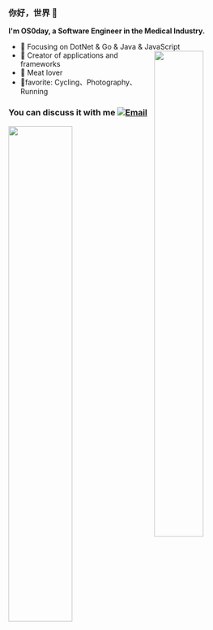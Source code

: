 


### 你好，世界 👋
**I'm OS0day,  a Software Engineer in the Medical Industry.**
- :orange_book: Focusing on DotNet & Go & Java & JavaScript <img align="right" width=45% height=49.5% src="https://os0day.github.io/static-blog-website/images/avatar.png?v=1642048610320"/>
- :hammer: Creator of applications and frameworks
- :meat_on_bone: Meat lover
- 🤪favorite: Cycling、Photography、Running

### You can discuss it with me [![Email](https://img.shields.io/badge/-os0day@qq.com-D14836?style=flat-square&logo=Gmail&logoColor=fff)](mailto:os0day@qq.com)
<img align="left" width=50% height=50%   src="https://github-readme-stats.vercel.app/api?username=OS0day&show_icons=true&icon_color=CE1D2D&text_color=718096&bg_color=ffffff&hide_title=true" />
